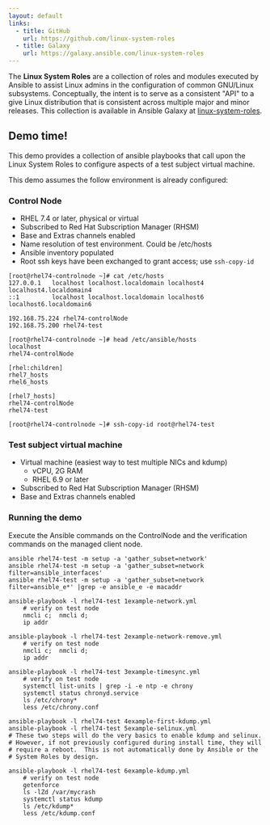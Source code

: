```yaml
---
layout: default
links:
  - title: GitHub
    url: https://github.com/linux-system-roles
  - title: Galaxy
    url: https://galaxy.ansible.com/linux-system-roles
---
```

The **Linux System Roles** are a collection of roles and modules executed by
Ansible to assist Linux admins in the configuration of common GNU/Linux
subsystems. Conceptually, the intent is to serve as a consistent "API" to a
give Linux distribution that is consistent across multiple major and minor
releases. This collection is available in Ansible Galaxy at
[linux-system-roles](https://galaxy.ansible.com/ui/repo/published/fedora/linux_system_roles/).

## Demo time!
This demo provides a collection of ansible playbooks that call upon the Linux System Roles to configure aspects of a test subject virtual machine.

This demo assumes the follow environment is already configured:

### Control Node
  - RHEL 7.4 or later, physical or virtual
  - Subscribed to Red Hat Subscription Manager (RHSM)
  - Base and Extras channels enabled
  - Name resolution of test environment. Could be /etc/hosts
  - Ansible inventory populated
  - Root ssh keys have been exchanged to grant access; use `ssh-copy-id`

  ~~~
  [root@rhel74-controlnode ~]# cat /etc/hosts
  127.0.0.1   localhost localhost.localdomain localhost4 localhost4.localdomain4
  ::1         localhost localhost.localdomain localhost6 localhost6.localdomain6

  192.168.75.224 rhel74-controlNode
  192.168.75.200 rhel74-test

  [root@rhel74-controlnode ~]# head /etc/ansible/hosts
  localhost
  rhel74-controlNode

  [rhel:children]
  rhel7_hosts
  rhel6_hosts

  [rhel7_hosts]
  rhel74-controlNode
  rhel74-test

  [root@rhel74-controlnode ~]# ssh-copy-id root@rhel74-test

  ~~~

### Test subject virtual machine
  - Virtual machine (easiest way to test multiple NICs and kdump)
    - vCPU, 2G RAM
    - RHEL 6.9 or later
  - Subscribed to Red Hat Subscription Manager (RHSM)
  - Base and Extras channels enabled

### Running the demo
Execute the Ansible commands on the ControlNode and the verification commands on the managed client node.

~~~
ansible rhel74-test -m setup -a 'gather_subset=network'
ansible rhel74-test -m setup -a 'gather_subset=network filter=ansible_interfaces'
ansible rhel74-test -m setup -a 'gather_subset=network filter=ansible_e*' |grep -e ansible_e -e macaddr

ansible-playbook -l rhel74-test 1example-network.yml
    # verify on test node
    nmcli c;  nmcli d;
    ip addr

ansible-playbook -l rhel74-test 2example-network-remove.yml
    # verify on test node
    nmcli c;  nmcli d;
    ip addr

ansible-playbook -l rhel74-test 3example-timesync.yml
    # verify on test node
    systemctl list-units | grep -i -e ntp -e chrony
    systemctl status chronyd.service
    ls /etc/chrony*
    less /etc/chrony.conf

ansible-playbook -l rhel74-test 4example-first-kdump.yml
ansible-playbook -l rhel74-test 5example-selinux.yml
# These two steps will do the very basics to enable kdump and selinux.
# However, if not previously configured during install time, they will
# require a reboot.  This is not automatically done by Ansible or the
# System Roles by design.

ansible-playbook -l rhel74-test 6example-kdump.yml
    # verify on test node
    getenforce
    ls -lZd /var/mycrash
    systemctl status kdump
    ls /etc/kdump*
    less /etc/kdump.conf
~~~
